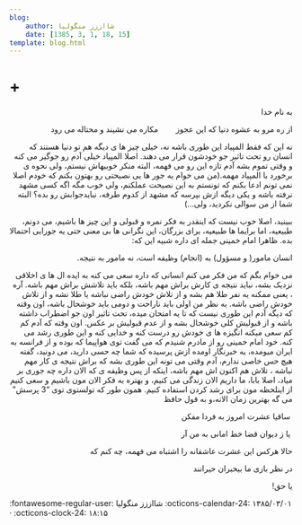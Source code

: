 ```yaml
---
blog:
    author: شااززز منگولیا
    date: [1385, 3, 1, 18, 15]
template: blog.html
---
```

# +

<div class="cnt">
<p class="MsoNormal" dir="rtl">به نام خدا<p></p></p>
<p class="MsoNormal" dir="rtl">از ره مرو به عشوه دنیا که این عجوز        مکاره می نشیند و محتاله می رود<p></p></p>
<p class="MsoNormal" dir="rtl"></p>
<p class="MsoNormal" dir="rtl">نه این که فقط المپیاد این طوری باشه نه، خیلی چیز ها ی دیگه هم تو دنیا هستند که انسان رو تحت تاثیر جو خودشون قرار می دهند. اصلا المپیاد خیلی آدم رو جوگیر می کنه و وقتی تموم بشه آدم تازه این رو می فهمه، البته منکر خوبیهاش نیستم، ولی نحوه ی برخورد با المپیاد مهمه.(من می خوام یه جور ها یی نصیحتی رو بهتون بکنم که خودم اصلا نمی تونم ادعا بکنم که تونستم به این نصیحت عملکنم، ولی خوب مگه اگه کسی مشهد نرفته باشه و یکی دیگه ازش بپرسه که مشهد از کدوم طرفه، نبایدجوابش رو بده؟ البته شما از من سوالی نکردید، ولی…)<p></p></p>
<p class="MsoNormal" dir="rtl">ببینید، اصلا خوب نیست که اینقدر به فکر نمره و قبولی و این چیز ها باشیم، می دونم، طبیعیه، اما برایما ها طبیعیه، برای بزرگان، این نگرانی ها بی معنی حتی یه جورایی احتمالا بده. ظاهرا امام خمینی جمله ای داره شبیه این که:<p></p></p>
<p class="MsoNormal" dir="rtl">انسان مامور( و مسؤول) به (انجام) وظیفه است، نه مامور به نتیجه.<p></p></p>
<p class="MsoNormal" dir="rtl">می خوام بگم که من فکر می کنم انسانی که داره سعی می کنه به ایده ال ها ی اخلاقی نزدیک بشه، نباید نتیجه ی کارش براش مهم باشه، بلکه باید تلاشش براش مهم باشه. آره ، یعنی ممکنه یه نفر طلا هم بشه و از تلاش خودش راضی نباشه یا طلا نشه و از تلاش خودش راضی باشه. به نظر من اولی باید ناراحت و دومی باید خوشحال باشه، اون وقته که دیگه آدم این طوری نیست که تا یه امتحان میده، تحت تاثیر اون جو اضطراب داشته باشه و از قبولیش کلی خوشحال بشه و از عدم قبولیش بر عکس. اون وقته که آدم کم کم سعی میکنه انگیزه ها ی خودش رو درست کنه و خدایی کنه و این طوری رشد می کنه. خود امام خمینی رو از مادرم شنیدم که می گفت توی هواپیما که بوده و از فرانسه به ایران میومده، یه خبرنگار اومده ازش پرسیده که شما چه حسی دارید، می دونید، گفته هیچ حس خاصی ندارم، آدم وقتی می تونه این طوری بشه که براش نتیجه ی کار مهم نباشه ، تلاش هم اکنون اش مهم باشه، اینکه از پس وظیفه ی که الان داره چه جوری بر میاد، اصلا بابا، ما داریم الان زندگی می کنیم، و بهتره به فکر الان مون باشیم و سعی کنیم از اینلحظه مون برای رشد کردن استفاده کنیم. همون طور که تولستوی توی “3 پرسش” می گه بهترین زمان الانه،و به قول حافظ<p></p></p>
<p class="MsoNormal" dir="rtl"> ساقیا عشرت امروز به فردا مفکن<p></p></p>
<p class="MsoNormal" dir="rtl"> یا ز دیوان قضا خط امانی به من آر<p></p></p>
<p class="MsoNormal" dir="rtl">حالا هرکس این عشرت عاشقانه را اشتباه می فهمه، چه کنم که<p></p></p>
<p class="MsoNormal" dir="rtl">در نظر بازی ما بیخبران حیرانند<p></p></p>
<p class="MsoNormal" dir="rtl">یا حق!</p>
</div>

<div class="blog-info" markdown>
<span class="blog-author">
:fontawesome-regular-user: شااززز منگولیا
</span>
<span class="blog-date">
:octicons-calendar-24: ۱۳۸۵/۰۳/۰۱ · :octicons-clock-24: ۱۸:۱۵
</span>
</div>

